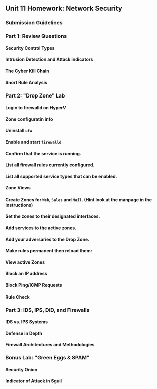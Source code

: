 ## Unit 11 Homework: Network Security
### Submission Guidelines
### Part 1: Review Questions
#### Security Control Types
#### Intrusion Detection and Attack indicators
#### The Cyber Kill Chain
#### Snort Rule Analysis

### Part 2: "Drop Zone" Lab
#### Login to firewalld on HyperV
#### Zone configuratin info
#### Uninstall `ufw`
#### Enable and start `firewalld`
#### Confirm that the service is running.
#### List all firewall rules currently configured.
#### List all supported service types that can be enabled.
#### Zone Views
#### Create Zones for `Web`, `Sales` and `Mail`. (Hint look at the manpage in the instructions)
#### Set the zones to their designated interfaces.
#### Add services to the active zones. 
#### Add your adversaries to the Drop Zone.
#### Make rules permanent then reload them:
#### View active Zones
#### Block an IP address
#### Block Ping/ICMP Requests
#### Rule Check

### Part 3: IDS, IPS, DiD, and Firewalls
#### IDS vs. IPS Systems
#### Defense in Depth
#### Firewall Architectures and Methodologies

### Bonus Lab: "Green Eggs & SPAM"
#### Security Onion
#### Indicator of Attack in Sguil
